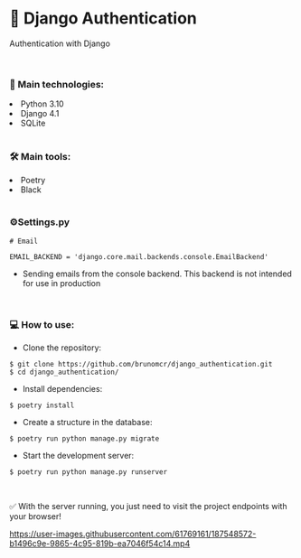 # 📘 Django Authentication
Authentication with Django

<br>

### 📑 Main technologies:

<li>Python 3.10</li>
<li>Django 4.1</li>    
<li>SQLite </li>

<br>

### 🛠️ Main tools:

<li>Poetry</li>
<li>Black</li>

<br>

### ⚙️Settings.py
```
# Email

EMAIL_BACKEND = 'django.core.mail.backends.console.EmailBackend'
```
* Sending emails from the console backend. This backend is not intended for use in production

<br>

### 💻 How to use:

- Clone the repository:
```
$ git clone https://github.com/brunomcr/django_authentication.git
$ cd django_authentication/
```

- Install dependencies:
```
$ poetry install
```

- Create a structure in the database:
``` 
$ poetry run python manage.py migrate
```

- Start the development server:
```
$ poetry run python manage.py runserver
```

<br>

✅ With the server running, you just need to visit the project endpoints with your browser!

https://user-images.githubusercontent.com/61769161/187548572-b1496c9e-9865-4c95-819b-ea7046f54c14.mp4
